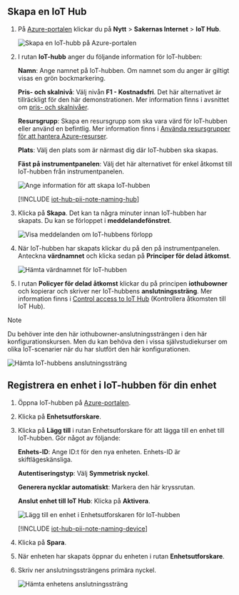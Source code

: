 ## <a name="create-an-iot-hub"></a>Skapa en IoT Hub

1. På [Azure-portalen](https://portal.azure.com/) klickar du på **Nytt** > **Sakernas Internet** > **IoT Hub**.

   ![Skapa en IoT-hubb på Azure-portalen](../articles/iot-hub/media/iot-hub-create-hub-and-device/1_create-azure-iot-hub-portal.png)
2. I rutan **IoT-hubb** anger du följande information för IoT-hubben:

     **Namn**: Ange namnet på IoT-hubben. Om namnet som du anger är giltigt visas en grön bockmarkering.

     **Pris- och skalnivå**: Välj nivån **F1 - Kostnadsfri**. Det här alternativet är tillräckligt för den här demonstrationen. Mer information finns i avsnittet om [pris- och skalnivåer](https://azure.microsoft.com/pricing/details/iot-hub/).

     **Resursgrupp**: Skapa en resursgrupp som ska vara värd för IoT-hubben eller använd en befintlig. Mer information finns i [Använda resursgrupper för att hantera Azure-resurser](../articles/azure-resource-manager/resource-group-portal.md).

     **Plats**: Välj den plats som är närmast dig där IoT-hubben ska skapas.

     **Fäst på instrumentpanelen**: Välj det här alternativet för enkel åtkomst till IoT-hubben från instrumentpanelen.

   ![Ange information för att skapa IoT-hubben](../articles/iot-hub/media/iot-hub-create-hub-and-device/2_fill-in-fields-for-azure-iot-hub-portal.png)

   [!INCLUDE [iot-hub-pii-note-naming-hub](iot-hub-pii-note-naming-hub.md)]

3. Klicka på **Skapa**. Det kan ta några minuter innan IoT-hubben har skapats. Du kan se förloppet i **meddelandefönstret**.

   ![Visa meddelanden om IoT-hubbens förlopp](../articles/iot-hub/media/iot-hub-create-hub-and-device/3_notification-azure-iot-hub-creation-progress-portal.png)

4. När IoT-hubben har skapats klickar du på den på instrumentpanelen. Anteckna **värdnamnet** och klicka sedan på **Principer för delad åtkomst**.

   ![Hämta värdnamnet för IoT-hubben](../articles/iot-hub/media/iot-hub-create-hub-and-device/4_get-azure-iot-hub-hostname-portal.png)

5. I rutan **Policyer för delad åtkomst** klickar du på principen **iothubowner** och kopierar och skriver ner IoT-hubbens **anslutningssträng**. Mer information finns i [Control access to IoT Hub](../articles/iot-hub/iot-hub-devguide-security.md) (Kontrollera åtkomsten till IoT Hub).

> [!NOTE] 
Du behöver inte den här iothubowner-anslutningssträngen i den här konfigurationskursen. Men du kan behöva den i vissa självstudiekurser om olika IoT-scenarier när du har slutfört den här konfigurationen.

   ![Hämta IoT-hubbens anslutningssträng](../articles/iot-hub/media/iot-hub-create-hub-and-device/5_get-azure-iot-hub-connection-string-portal.png)

## <a name="register-a-device-in-the-iot-hub-for-your-device"></a>Registrera en enhet i IoT-hubben för din enhet

1. Öppna IoT-hubben på [Azure-portalen](https://portal.azure.com/).

2. Klicka på **Enhetsutforskare**.
3. Klicka på **Lägg till** i rutan Enhetsutforskare för att lägga till en enhet till IoT-hubben. Gör något av följande:

   **Enhets-ID**: Ange ID:t för den nya enheten. Enhets-ID är skiftlägeskänsliga.

   **Autentiseringstyp**: Välj **Symmetrisk nyckel**.

   **Generera nycklar automatiskt**: Markera den här kryssrutan.

   **Anslut enhet till IoT Hub**: Klicka på **Aktivera**.

   ![Lägg till en enhet i Enhetsutforskaren för IoT-hubben](../articles/iot-hub/media/iot-hub-create-hub-and-device/6_add-device-in-azure-iot-hub-device-explorer-portal.png)

   [!INCLUDE [iot-hub-pii-note-naming-device](iot-hub-pii-note-naming-device.md)]

4. Klicka på **Spara**.
5. När enheten har skapats öppnar du enheten i rutan **Enhetsutforskare**.
6. Skriv ner anslutningssträngens primära nyckel.

   ![Hämta enhetens anslutningssträng](../articles/iot-hub/media/iot-hub-create-hub-and-device/7_get-device-connection-string-in-device-explorer-portal.png)
